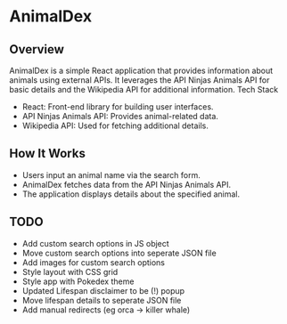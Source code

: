 # AnimalDex
## Overview
AnimalDex is a simple React application that provides information about animals using external APIs. It leverages the API Ninjas Animals API for basic details and the Wikipedia API for additional information.
Tech Stack
- React: Front-end library for building user interfaces.
- API Ninjas Animals API: Provides animal-related data.
- Wikipedia API: Used for fetching additional details.

## How It Works
- Users input an animal name via the search form.
- AnimalDex fetches data from the API Ninjas Animals API.
- The application displays details about the specified animal.

## TODO
- Add custom search options in JS object
- Move custom search options into seperate JSON file
- Add images for custom search options
- Style layout with CSS grid
- Style app with Pokedex theme
- Updated Lifespan disclaimer to be (!) popup
- Move lifespan details to seperate JSON file
- Add manual redirects (eg orca -> killer whale)